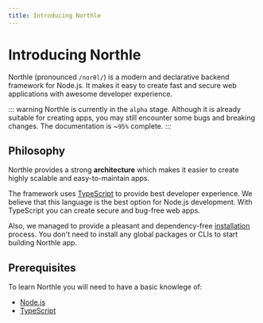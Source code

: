 ```yaml
---
title: Introducing Northle
---
```


# Introducing Northle

Northle (pronounced `/nɑrθl/`) is a modern and declarative backend framework for Node.js. It makes it easy to create fast and secure web applications with awesome developer experience.

::: warning
Northle is currently in the `alpha` stage. Although it is already suitable for creating apps, you may still encounter some bugs and breaking changes. The documentation is ~`95%` complete.
:::

## Philosophy

Northle provides a strong **architecture** which makes it easier to create highly scalable and easy-to-maintain apps.

The framework uses [TypeScript](https://www.typescriptlang.org) to provide best developer experience. We believe that this language is the best option for Node.js development. With TypeScript you can create secure and bug-free web apps.

Also, we managed to provide a pleasant and dependency-free [installation](/docs/introduction/getting-started#creating-project) process. You don't need to install any global packages or CLIs to start building Northle app.

## Prerequisites

To learn Northle you will need to have a basic knowlege of:

- [Node.js](https://nodejs.org/en/)
- [TypeScript](https://www.typescriptlang.org)
